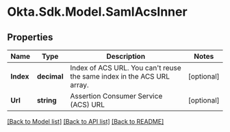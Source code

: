 # Okta.Sdk.Model.SamlAcsInner

## Properties

Name | Type | Description | Notes
------------ | ------------- | ------------- | -------------
**Index** | **decimal** | Index of ACS URL. You can&#39;t reuse the same index in the ACS URL array. | [optional] 
**Url** | **string** | Assertion Consumer Service (ACS) URL | [optional] 

[[Back to Model list]](../README.md#documentation-for-models) [[Back to API list]](../README.md#documentation-for-api-endpoints) [[Back to README]](../README.md)

